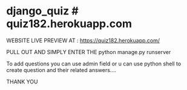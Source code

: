 # django_quiz # quiz182.herokuapp.com

WEBSITE LIVE PREVIEW AT : https://quiz182.herokuapp.com/

PULL OUT AND SIMPLY ENTER THE python manage.py runserver

To add questions you can use admin field or u can use python shell to create question and their related answers....

THANK YOU 
